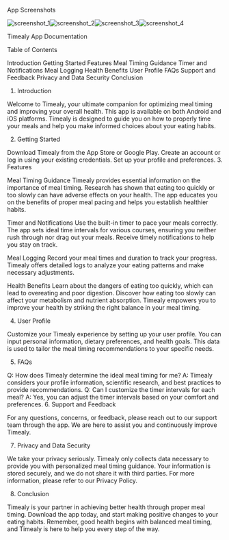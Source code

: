 


App Screenshots

![screenshot_1](https://github.com/shikharr-ag/Timealy/assets/52531507/f6e094d1-4a4c-47a9-9aa2-c9d2b3fdec66)![screenshot_2](https://github.com/shikharr-ag/Timealy/assets/52531507/d4e9ea2d-3b3b-419a-94a0-d35d177aace1)![screenshot_3](https://github.com/shikharr-ag/Timealy/assets/52531507/57695d39-4792-4c86-992b-160043c68489)![screenshot_4](https://github.com/shikharr-ag/Timealy/assets/52531507/a3b888bd-ba1e-4f5b-ac20-fd39fd272054)




Timealy App Documentation

Table of Contents

Introduction
Getting Started
Features
Meal Timing Guidance
Timer and Notifications
Meal Logging
Health Benefits
User Profile
FAQs
Support and Feedback
Privacy and Data Security
Conclusion
1. Introduction

Welcome to Timealy, your ultimate companion for optimizing meal timing and improving your overall health. This app is available on both Android and iOS platforms. Timealy is designed to guide you on how to properly time your meals and help you make informed choices about your eating habits.

2. Getting Started

Download Timealy from the App Store or Google Play.
Create an account or log in using your existing credentials.
Set up your profile and preferences.
3. Features

Meal Timing Guidance
Timealy provides essential information on the importance of meal timing. Research has shown that eating too quickly or too slowly can have adverse effects on your health. The app educates you on the benefits of proper meal pacing and helps you establish healthier habits.

Timer and Notifications
Use the built-in timer to pace your meals correctly. The app sets ideal time intervals for various courses, ensuring you neither rush through nor drag out your meals. Receive timely notifications to help you stay on track.

Meal Logging
Record your meal times and duration to track your progress. Timealy offers detailed logs to analyze your eating patterns and make necessary adjustments.

Health Benefits
Learn about the dangers of eating too quickly, which can lead to overeating and poor digestion. Discover how eating too slowly can affect your metabolism and nutrient absorption. Timealy empowers you to improve your health by striking the right balance in your meal timing.

4. User Profile

Customize your Timealy experience by setting up your user profile. You can input personal information, dietary preferences, and health goals. This data is used to tailor the meal timing recommendations to your specific needs.

5. FAQs

Q: How does Timealy determine the ideal meal timing for me?
A: Timealy considers your profile information, scientific research, and best practices to provide recommendations.
Q: Can I customize the timer intervals for each meal?
A: Yes, you can adjust the timer intervals based on your comfort and preferences.
6. Support and Feedback

For any questions, concerns, or feedback, please reach out to our support team through the app. We are here to assist you and continuously improve Timealy.

7. Privacy and Data Security

We take your privacy seriously. Timealy only collects data necessary to provide you with personalized meal timing guidance. Your information is stored securely, and we do not share it with third parties. For more information, please refer to our Privacy Policy.

8. Conclusion

Timealy is your partner in achieving better health through proper meal timing. Download the app today, and start making positive changes to your eating habits. Remember, good health begins with balanced meal timing, and Timealy is here to help you every step of the way.
